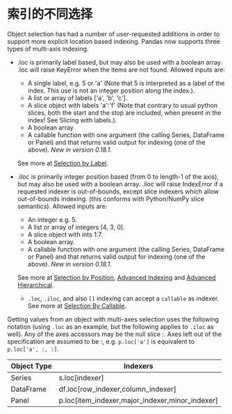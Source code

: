 # 索引的不同选择

Object selection has had a number of user-requested additions in order to support more explicit location based indexing. Pandas now supports three types of multi-axis indexing.

- .loc is primarily label based, but may also be used with a boolean array. .loc will raise KeyError when the items are not found. Allowed inputs are:
    - A single label, e.g. 5 or 'a' (Note that 5 is interpreted as a label of the index. This use is not an integer position along the index.).
    - A list or array of labels ['a', 'b', 'c'].
    - A slice object with labels 'a':'f' (Note that contrary to usual python slices, both the start and the stop are included, when present in the index! See Slicing with labels.).
    - A boolean array
    - A callable function with one argument (the calling Series, DataFrame or Panel) and that returns valid output for indexing (one of the above).
        *New in version 0.18.1*.

    See more at [Selection by Label](http://pandas.pydata.org/pandas-docs/stable/indexing.html#indexing-label).

- .iloc is primarily integer position based (from 0 to length-1 of the axis), but may also be used with a boolean array. .iloc will raise IndexError if a requested indexer is out-of-bounds, except slice indexers which allow out-of-bounds indexing. (this conforms with Python/NumPy slice semantics). Allowed inputs are:
    - An integer e.g. 5.
    - A list or array of integers [4, 3, 0].
    - A slice object with ints 1:7.
    - A boolean array.
    - A callable function with one argument (the calling Series, DataFrame or Panel) and that returns valid output for indexing (one of the above).
        *New in version 0.18.1*.

    See more at [Selection by Position](http://pandas.pydata.org/pandas-docs/stable/indexing.html#indexing-integer), [Advanced Indexing](http://pandas.pydata.org/pandas-docs/stable/advanced.html#advanced) and [Advanced Hierarchical](http://pandas.pydata.org/pandas-docs/stable/advanced.html#advanced-advanced-hierarchical).

    - ``.loc``, ``.iloc``, and also ``[]`` indexing can accept a ``callable`` as indexer. See more at [Selection By Callable](http://pandas.pydata.org/pandas-docs/stable/indexing.html#indexing-callable).

Getting values from an object with multi-axes selection uses the following notation (using ``.loc`` as an example, but the following applies to ``.iloc`` as well). Any of the axes accessors may be the null slice :. Axes left out of the specification are assumed to be :, e.g. ``p.loc['a']`` is equivalent to ``p.loc['a', :, :]``.

Object Type | Indexers
---|---
Series | s.loc[indexer]
DataFrame | df.loc[row_indexer,column_indexer]
Panel | p.loc[item_indexer,major_indexer,minor_indexer]